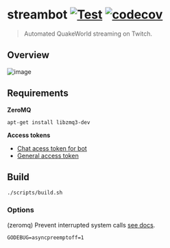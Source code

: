 # streambot [![Test](https://github.com/vikpe/streambot/actions/workflows/test.yml/badge.svg)](https://github.com/vikpe/streambot/actions/workflows/test.yml) [![codecov](https://codecov.io/gh/vikpe/streambot/branch/main/graph/badge.svg)](https://codecov.io/gh/vikpe/streambot)
> Automated QuakeWorld streaming on Twitch.

## Overview
![image](https://user-images.githubusercontent.com/1616817/178285267-eade607d-8660-4b4d-9522-ab3772dde229.png)

## Requirements
**ZeroMQ**
```shell
apt-get install libzmq3-dev
```

**Access tokens**
* [Chat acess token for bot](https://twitchapps.com/tmi/)
* [General access token](https://twitchtokengenerator.com/)

## Build

```shell
./scripts/build.sh
```

### Options
(zeromq) Prevent interrupted system calls [see docs](https://pkg.go.dev/github.com/pebbe/zmq4#section-documentation).
```
GODEBUG=asyncpreemptoff=1
```
